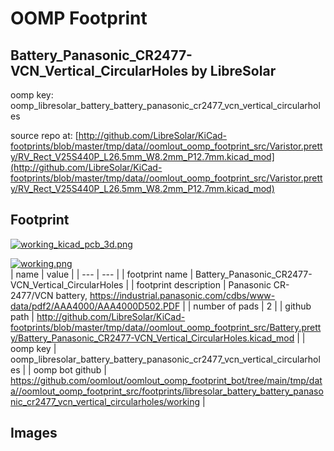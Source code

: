 # OOMP Footprint  
## Battery_Panasonic_CR2477-VCN_Vertical_CircularHoles  by LibreSolar  
  
oomp key: oomp_libresolar_battery_battery_panasonic_cr2477_vcn_vertical_circularholes  
  
source repo at: [http://github.com/LibreSolar/KiCad-footprints/blob/master/tmp/data//oomlout_oomp_footprint_src/Varistor.pretty/RV_Rect_V25S440P_L26.5mm_W8.2mm_P12.7mm.kicad_mod](http://github.com/LibreSolar/KiCad-footprints/blob/master/tmp/data//oomlout_oomp_footprint_src/Varistor.pretty/RV_Rect_V25S440P_L26.5mm_W8.2mm_P12.7mm.kicad_mod)  
## Footprint  
  
[![working_kicad_pcb_3d.png](working_kicad_pcb_3d_600.png)](working_kicad_pcb_3d.png)  
  
[![working.png](working_600.png)](working.png)  
| name | value | 
| --- | --- | 
| footprint name | Battery_Panasonic_CR2477-VCN_Vertical_CircularHoles | 
| footprint description | Panasonic CR-2477/VCN battery, https://industrial.panasonic.com/cdbs/www-data/pdf2/AAA4000/AAA4000D502.PDF | 
| number of pads | 2 | 
| github path | http://github.com/LibreSolar/KiCad-footprints/blob/master/tmp/data//oomlout_oomp_footprint_src/Battery.pretty/Battery_Panasonic_CR2477-VCN_Vertical_CircularHoles.kicad_mod | 
| oomp key | oomp_libresolar_battery_battery_panasonic_cr2477_vcn_vertical_circularholes | 
| oomp bot github | https://github.com/oomlout/oomlout_oomp_footprint_bot/tree/main/tmp/data//oomlout_oomp_footprint_src/footprints/libresolar_battery_battery_panasonic_cr2477_vcn_vertical_circularholes/working | 
## Images  

